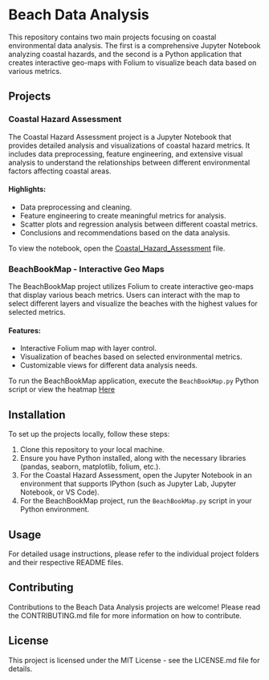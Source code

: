 # Beach Data Analysis

This repository contains two main projects focusing on coastal environmental data analysis. The first is a comprehensive Jupyter Notebook analyzing coastal hazards, and the second is a Python application that creates interactive geo-maps with Folium to visualize beach data based on various metrics.

## Projects

### Coastal Hazard Assessment

The Coastal Hazard Assessment project is a Jupyter Notebook that provides detailed analysis and visualizations of coastal hazard metrics. It includes data preprocessing, feature engineering, and extensive visual analysis to understand the relationships between different environmental factors affecting coastal areas.

#### Highlights:
- Data preprocessing and cleaning.
- Feature engineering to create meaningful metrics for analysis.
- Scatter plots and regression analysis between different coastal metrics.
- Conclusions and recommendations based on the data analysis.

To view the notebook, open the [Coastal_Hazard_Assessment](./Coastal_Hazard_Assessment.ipynb) file.

### BeachBookMap - Interactive Geo Maps

The BeachBookMap project utilizes Folium to create interactive geo-maps that display various beach metrics. Users can interact with the map to select different layers and visualize the beaches with the highest values for selected metrics.

#### Features:
- Interactive Folium map with layer control.
- Visualization of beaches based on selected environmental metrics.
- Customizable views for different data analysis needs.

To run the BeachBookMap application, execute the `BeachBookMap.py` Python script or view the heatmap [Here](https://www.driftwest.xyz/beachbook)

## Installation

To set up the projects locally, follow these steps:

1. Clone this repository to your local machine.
2. Ensure you have Python installed, along with the necessary libraries (pandas, seaborn, matplotlib, folium, etc.).
3. For the Coastal Hazard Assessment, open the Jupyter Notebook in an environment that supports IPython (such as Jupyter Lab, Jupyter Notebook, or VS Code).
4. For the BeachBookMap project, run the `BeachBookMap.py` script in your Python environment.

## Usage

For detailed usage instructions, please refer to the individual project folders and their respective README files.

## Contributing

Contributions to the Beach Data Analysis projects are welcome! Please read the CONTRIBUTING.md file for more information on how to contribute.

## License

This project is licensed under the MIT License - see the LICENSE.md file for details.

